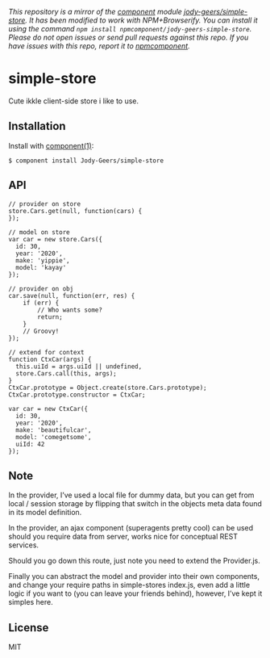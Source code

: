 *This repository is a mirror of the [component](http://component.io) module [jody-geers/simple-store](http://github.com/jody-geers/simple-store). It has been modified to work with NPM+Browserify. You can install it using the command `npm install npmcomponent/jody-geers-simple-store`. Please do not open issues or send pull requests against this repo. If you have issues with this repo, report it to [npmcomponent](https://github.com/airportyh/npmcomponent).*
# simple-store

  Cute ikkle client-side store i like to use.

## Installation

  Install with [component(1)](http://component.io):

    $ component install Jody-Geers/simple-store

## API

	// provider on store
	store.Cars.get(null, function(cars) {
	});
	
	// model on store
    var car = new store.Cars({
	  id: 30,
	  year: '2020',
	  make: 'yippie',
	  model: 'kayay'
	});
	
	// provider on obj
	car.save(null, function(err, res) {
		if (err) {
			// Who wants some?
			return;
		}
		// Groovy!
	});
	
	// extend for context
    function CtxCar(args) {
      this.uiId = args.uiId || undefined,
      store.Cars.call(this, args);
    }
    CtxCar.prototype = Object.create(store.Cars.prototype);
    CtxCar.prototype.constructor = CtxCar;
	
    var car = new CtxCar({
	  id: 30,
	  year: '2020',
	  make: 'beautifulcar',
	  model: 'comegetsome',
	  uiId: 42
	});

## Note

In the provider, I’ve used a local file for dummy data, but you can get from local / session storage by flipping that switch in the objects meta data found in its model definition.

In the provider, an ajax component (superagents pretty cool) can be used should you require data from server, works nice for conceptual REST services.

Should you go down this route, just note you need to extend the Provider.js. 

Finally you can abstract the model and provider into their own components, and change your require paths in simple-stores index.js, even add a little logic if you want to (you can leave your friends behind), however, I’ve kept it simples here.
  
## License

  MIT

